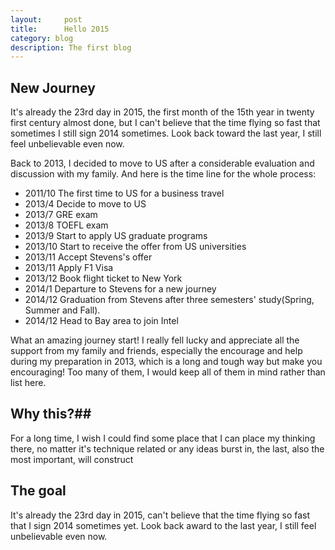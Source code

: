 ```yaml
---
layout:     post
title:      Hello 2015 
category: blog
description: The first blog
---
```


## New Journey ##
It's already the 23rd day in 2015, the first month of the 15th year in twenty first century almost done, but I can't believe that the time flying so fast that sometimes I still sign 2014 sometimes. Look back toward the last year, I still feel unbelievable even now. 

Back to 2013, I decided to move to US after a considerable evaluation and discussion with my family. And here is the time line for the whole process:

* 2011/10 The first time to US for a business travel
* 2013/4  Decide to move to US
* 2013/7  GRE exam
* 2013/8  TOEFL exam
* 2013/9  Start to apply US graduate programs
* 2013/10 Start to receive the offer from US universities
* 2013/11 Accept Stevens's offer
* 2013/11 Apply F1 Visa
* 2013/12 Book flight ticket to New York
* 2014/1  Departure to Stevens for a new journey
* 2014/12 Graduation from Stevens after three semesters' study(Spring, Summer and Fall).
* 2014/12 Head to Bay area to join Intel

What an amazing journey start! I really fell lucky and appreciate all the support from my family and friends, especially the encourage and help during my preparation in 2013, which is a long and tough way but make you encouraging! Too many of them, I would keep all of them in mind rather than list here.


## Why this?##
For a long time, I wish I could find some place that I can place my thinking there, no matter it's technique related or any ideas burst in, the last, also the most important, will construct


## The goal ##
It's already the 23rd day in 2015, can't believe that the time flying so fast that I sign 2014 sometimes yet. Look back award to the last year, I still feel unbelievable even now. 

